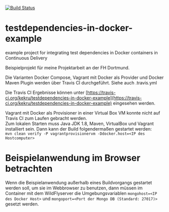 [![Build Status](https://travis-ci.org/kekru/testdependencies-in-docker-example.svg?branch=master)](https://travis-ci.org/kekru/testdependencies-in-docker-example)

# testdependencies-in-docker-example
example project for integrating test dependencies in Docker containers in Continuous Delivery

Beispielprojekt für meine Projektarbeit an der FH Dortmund.

Die Varianten Docker Compose, Vagrant mit Docker als Provider und Docker Maven Plugin werden über Travis CI durchgeführt. Siehe auch .travis.yml  

Die Travis CI Ergebnisse können unter [https://travis-ci.org/kekru/testdependencies-in-docker-example](https://travis-ci.org/kekru/testdependencies-in-docker-example) eingesehen werden.  

Vagrant mit Docker als Provisioner in einer Virtual Box VM konnte nicht auf Travis CI zum Laufen gebracht werden.  
Zum lokalen Starten muss Java JDK 1.8, Maven, VirtualBox und Vagrant installiert sein. Dann kann der Build folgendermaßen gestartet werden:  
`mvn clean verify -P vagrantprovisionervm -Ddocker.host=<IP des Hostcomputer>`  


# Beispielanwendung im Browser betrachten
Wenn die Beispielanwendung außerhalb eines Buildvorgangs gestartet werden soll, um sie im Webbrowser zu benutzen, dann müssen im Container mit dem WildFlyserver die Umgebungsvariablen `mongohost=<IP des Docker Host>` und `mongoport=<Port der Mongo DB (Standard: 27017)>` gesetzt werden.
